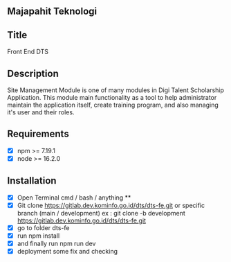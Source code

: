 ## Majapahit Teknologi

## Title
Front End DTS

## Description
Site Management Module is one of many modules in Digi Talent Scholarship Application. This module main functionality as a tool to help administrator maintain the application itself, create training program, and also managing it's user and their roles.

## Requirements
- [x] npm >= 7.19.1
- [x] node >= 16.2.0

## Installation
- [x] Open Terminal cmd / bash / anything **
- [x]  Git clone https://gitlab.dev.kominfo.go.id/dts/dts-fe.git or specific branch (main / development) ex : git clone -b development https://gitlab.dev.kominfo.go.id/dts/dts-fe.git
- [x] go to folder dts-fe
- [x] run npm install
- [x] and finally run npm run dev
- [x] deployment some fix and checking